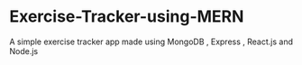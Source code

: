 # Exercise-Tracker-using-MERN
A simple exercise tracker app made using MongoDB , Express , React.js and Node.js 
